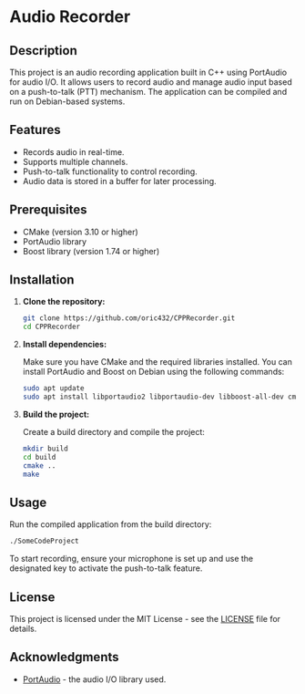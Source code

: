 # Audio Recorder

## Description

This project is an audio recording application built in C++ using PortAudio for audio I/O. It allows users to record audio and manage audio input based on a push-to-talk (PTT) mechanism. The application can be compiled and run on Debian-based systems.

## Features

- Records audio in real-time.
- Supports multiple channels.
- Push-to-talk functionality to control recording.
- Audio data is stored in a buffer for later processing.

## Prerequisites

- CMake (version 3.10 or higher)
- PortAudio library
- Boost library (version 1.74 or higher)

## Installation

1. **Clone the repository:**

   ```bash
   git clone https://github.com/oric432/CPPRecorder.git
   cd CPPRecorder
   ```

2. **Install dependencies:**

   Make sure you have CMake and the required libraries installed. You can install PortAudio and Boost on Debian using the following commands:

   ```bash
   sudo apt update
   sudo apt install libportaudio2 libportaudio-dev libboost-all-dev cmake
   ```

3. **Build the project:**

   Create a build directory and compile the project:

   ```bash
   mkdir build
   cd build
   cmake ..
   make
   ```

## Usage

Run the compiled application from the build directory:

```bash
./SomeCodeProject
```

To start recording, ensure your microphone is set up and use the designated key to activate the push-to-talk feature.

## License

This project is licensed under the MIT License - see the [LICENSE](LICENSE) file for details.

## Acknowledgments

- [PortAudio](http://www.portaudio.com/) - the audio I/O library used.
